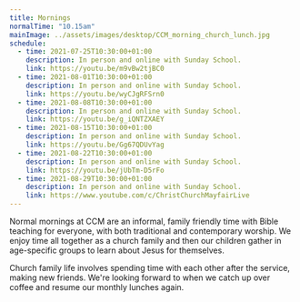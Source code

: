 ```yaml
---
title: Mornings
normalTime: "10.15am"
mainImage: ../assets/images/desktop/CCM_morning_church_lunch.jpg
schedule:
  - time: 2021-07-25T10:30:00+01:00
    description: In person and online with Sunday School.
    link: https://youtu.be/m9vBw2tjBC0
  - time: 2021-08-01T10:30:00+01:00
    description: In person and online with Sunday School.
    link: https://youtu.be/wyCJgRFSrn0
  - time: 2021-08-08T10:30:00+01:00
    description: In person and online with Sunday School.
    link: https://youtu.be/g_iQNTZXAEY
  - time: 2021-08-15T10:30:00+01:00
    description: In person and online with Sunday School.
    link: https://youtu.be/Gg67QDUvYag
  - time: 2021-08-22T10:30:00+01:00
    description: In person and online with Sunday School.
    link: https://youtu.be/jUbTm-D5rFo
  - time: 2021-08-29T10:30:00+01:00
    description: In person and online with Sunday School.
    link: https://www.youtube.com/c/ChristChurchMayfairLive
---
```

Normal mornings at CCM are an informal, family friendly time with Bible teaching for everyone, with both traditional and contemporary worship. We enjoy time all together as a church family and then our children gather in age-specific groups to learn about Jesus for themselves.

Church family life involves spending time with each other after the service, making new friends. We're looking forward to when we catch up over coffee and resume our monthly lunches again.
